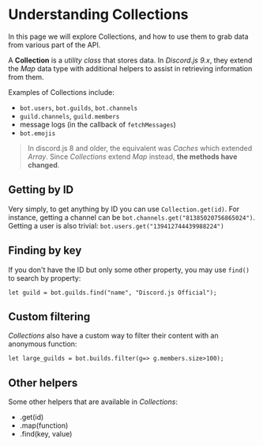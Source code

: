 # Understanding Collections

In this page we will explore Collections, and how to use them to grab data from various part of the API.

A **Collection** is a *utility class* that stores data. In *Discord.js 9.x*, they extend the *Map* data type with additional helpers to assist in retrieving information from them.

Examples of Collections include:

- `bot.users`, `bot.guilds`, `bot.channels`
- `guild.channels`, `guild.members`
- message logs (in the callback of `fetchMessages`)
- `bot.emojis`

> In discord.js 8 and older, the equivalent was *Caches* which extended *Array*. Since *Collections* extend *Map* instead, **the methods have changed**.

## Getting by ID

Very simply, to get anything by ID you can use `Collection.get(id)`. For instance, getting a channel can be `bot.channels.get("81385020756865024")`. Getting a user is also trivial: `bot.users.get("139412744439988224")`

## Finding by key

If you don't have the ID but only some other property, you may use `find()` to search by property: 

`let guild = bot.guilds.find("name", "Discord.js Official");`

## Custom filtering

*Collections* also have a custom way to filter their content with an anonymous function: 

`let large_guilds = bot.builds.filter(g=> g.members.size>100);`

## Other helpers

Some other helpers that are available in *Collections*:

- .get(id)
- .map(function)
- .find(key, value)